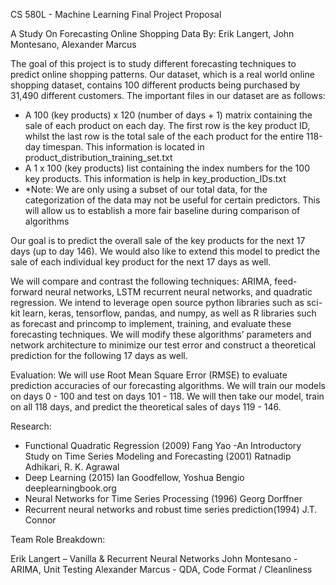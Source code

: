 ﻿CS 580L - Machine Learning
Final Project Proposal


A Study On Forecasting Online Shopping Data
By:
Erik Langert, John Montesano, Alexander Marcus


The goal of this project is to study different forecasting techniques to predict online shopping patterns. Our dataset, which is a real world online shopping dataset, contains 100 different products being purchased by 31,490 different customers. The important files in our dataset are as follows:


* A 100 (key products) x 120 (number of days + 1) matrix containing the sale of each product on each day. The first row is the key product ID, whilst the last row is the total sale of the each product for the entire 118-day timespan. This information is located in product_distribution_training_set.txt
* A 1 x 100 (key products) list containing the index numbers for the 100 key products. This information is help in key_production_IDs.txt
* *Note: We are only using a subset of our total data, for the categorization of the data may not be useful for certain predictors. This will allow us to establish a more fair baseline during comparison of algorithms


Our goal is to predict the overall sale of the key products for the next 17 days (up to day 146). We would also like to extend this model to predict the sale of each individual key product for the next 17 days as well.


We will compare and contrast the following techniques: ARIMA, feed-forward neural networks, LSTM recurrent neural networks, and quadratic regression. We intend to leverage open source python libraries such as sci-kit learn, keras, tensorflow, pandas, and numpy, as well as R libraries such as forecast and princomp to implement, training, and evaluate these forecasting techniques. We will modify these algorithms’ parameters and network architecture to minimize our test error and construct a theoretical prediction for the following 17 days as well.




Evaluation:
We will use Root Mean Square Error (RMSE) to evaluate prediction accuracies of our forecasting algorithms.
We will train our models on days 0 - 100 and test on days 101 - 118. We will then take our model, train on all 118 days, and predict the theoretical sales of days 119 - 146.


Research:
- Functional Quadratic Regression (2009) Fang Yao
-An Introductory Study on Time Series Modeling and Forecasting (2001) Ratnadip Adhikari, R. K. Agrawal 
- Deep Learning (2015)  Ian Goodfellow, Yoshua Bengio deeplearningbook.org
- Neural Networks for Time Series Processing (1996) Georg Dorffner
- Recurrent neural networks and robust time series prediction(1994) J.T. Connor


Team Role Breakdown:


Erik Langert – Vanilla & Recurrent Neural Networks
John Montesano - ARIMA, Unit Testing
Alexander Marcus - QDA, Code Format / Cleanliness